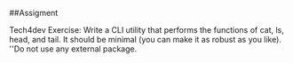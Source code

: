##Assigment 

Tech4dev Exercise: Write a CLI utility that performs the functions of cat, ls, head, and tail. It should be minimal (you can make it as robust as you like).
''Do not use any external package.
 

